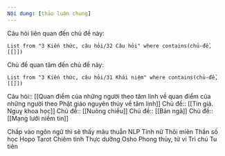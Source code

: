 ```yaml
---
Nội dung: [thảo luận chung]
---
```


Câu hỏi liên quan đến chủ đề này:
```dataview
List from "3 Kiến thức, câu hỏi/32 Câu hỏi" where contains(chủ-đề,[[]]) 
```

Chủ đề quan tâm đến chủ đề này:
```dataview
List from "3 Kiến thức, câu hỏi/31 Khái niệm" where contains(chủ-đề,[[]]) 
```

Câu hỏi:: [[Quan điểm của những người theo tâm linh về quan điểm của những người theo Phật giáo nguyên thủy về tâm linh]]
Chủ đề:: [[Tin giả. Nguỵ khoa học]]
Chủ đề:: [[Nuông chiều]]
Chủ đề:: [[Bản ngã]]
Chủ đề:: [[Mạng lưới niềm tin]]

Chấp vào ngôn ngữ thì sẽ thấy mâu thuẫn
NLP
Tính nữ
Thôi miên
Thần số học
Hopo
Tarot
Chiêm tinh
Thực dưỡng
Osho
Phong thủy, tử vi
Trì chú
Tu tiên